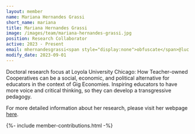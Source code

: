 ```yaml
---
layout: member
name: Mariana Hernandes Grassi
short_name: mariana
title: Mariana Hernandes Grassi
image: /images/team/mariana-hernandes-grassi.jpg
position: Research Collaborator
active: 2023 - Present
email: mhernandesgrassi<span style="display:none">obfuscate</span>@luc.edu
modify_date: 2023-09-01     
---
```


Doctoral research focus at Loyola University Chicago: How Teacher-owned Cooperatives can be a social, economic, and political alternative for educators in the context of Gig Economies. Inspiring educators to have more voice and critical thinking, so they can develop a transgressive pedagogy.

For more detailed information about her research, please visit her webpage [here](https://www.linkedin.com/in/marianagrassi/).

{%- include member-contributions.html -%}